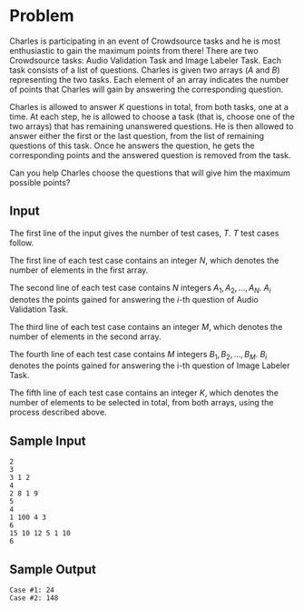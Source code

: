 # Problem

Charles is participating in an event of Crowdsource tasks and he is most enthusiastic to gain the maximum points from there! There are two Crowdsource tasks: Audio Validation Task and Image Labeler Task. Each task consists of a list of questions. Charles is given two arrays ($A$ and $B$) representing the two tasks. Each element of an array indicates the number of points that Charles will gain by answering the corresponding question.

Charles is allowed to answer $K$ questions in total, from both tasks, one at a time. At each step, he is allowed to choose a task (that is, choose one of the two arrays) that has remaining unanswered questions. He is then allowed to answer either the first or the last question, from the list of remaining questions of this task. Once he answers the question, he gets the corresponding points and the answered question is removed from the task.

Can you help Charles choose the questions that will give him the maximum possible points?

## Input

The first line of the input gives the number of test cases, $T$. $T$ test cases follow.

The first line of each test case contains an integer $N$, which denotes the number of elements in the first array.

The second line of each test case contains $N$ integers $A_1,A_2,\dots,A_N$. $A_i$ denotes the points gained for answering the $i$-th question of Audio Validation Task.

The third line of each test case contains an integer $M$, which denotes the number of elements in the second array.

The fourth line of each test case contains $M$ integers $B_1,B_2,\dots,B_M$. $B_i$ denotes the points gained for answering the i-th question of Image Labeler Task.

The fifth line of each test case contains an integer $K$, which denotes the number of elements to be selected in total, from both arrays, using the process described above.

## Sample Input

```text
2
3
3 1 2
4
2 8 1 9
5
4
1 100 4 3
6
15 10 12 5 1 10
6
```

## Sample Output

```text
Case #1: 24
Case #2: 148
```
